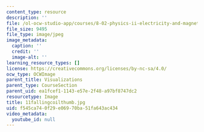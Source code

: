 ```yaml
---
content_type: resource
description: ''
file: /ol-ocw-studio-app/courses/8-02-physics-ii-electricity-and-magnetism-spring-2007/f545ca740f29e06970ba51fa643ac434_11fallingcoilthumb.jpg
file_size: 9495
file_type: image/jpeg
image_metadata:
  caption: ''
  credit: ''
  image-alt: ''
learning_resource_types: []
license: https://creativecommons.org/licenses/by-nc-sa/4.0/
ocw_type: OCWImage
parent_title: Visualizations
parent_type: CourseSection
parent_uid: ea1fcef1-1143-e57e-2f48-a97bf8747dc2
resourcetype: Image
title: 11fallingcoilthumb.jpg
uid: f545ca74-0f29-e069-70ba-51fa643ac434
video_metadata:
  youtube_id: null
---
```

